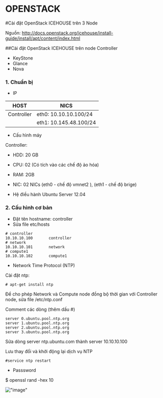 OPENSTACK
=================================================================
#Cài đặt OpenStack ICEHOUSE trên 3 Node

Nguồn: http://docs.openstack.org/icehouse/install-guide/install/apt/content/index.html

##Cài đặt OpenStack ICEHOUSE trên node Controller

* KeyStone
* Glance
* Nova

### 1. Chuẩn bị

* IP 

|       HOST     |          NICS          |
| ---------------|------------------------| 
|    Controller  | eth0: 10.10.10.100/24  |
|                | eth1: 10.145.48.100/24 | 

* Cấu hình máy

Controller: 

* HDD: 20 GB
* CPU: 02 (Có tích vào các chế độ ảo hóa)
* RAM: 2GB 
* NIC: 02 NICs (eth0 - chế độ vmnet2 ), (eth1 - chế độ brige)

* Hệ điều hành Ubuntu Server 12.04

### 2.  Cấu hình cơ bản

* Đặt tên hostname: controller
* Sửa file etc/hosts

```
# controller
10.10.10.100       controller
# network
10.10.10.101       network
# compute1
10.10.10.102       compute1
```

* Network Time Protocol (NTP)

Cài đặt ntp:
```
# apt-get install ntp
```
Để cho phép Network và Compute node đồng bộ thời gian với Controller node, sửa file /etc/ntp.conf

Comment các dòng (thêm dấu #)
```
server 0.ubuntu.pool.ntp.org
server 1.ubuntu.pool.ntp.org
server 2.ubuntu.pool.ntp.org
server 3.ubuntu.pool.ntp.org
```
Sửa dòng server ntp.ubuntu.com thành server 10.10.10.100

Lưu thay đổi và khởi động lại dịch vụ NTP
```
#service ntp restart
```
* Passsword

$ openssl rand -hex 10

!["image"](http://prntscr.com/472vp4)
